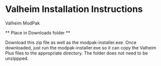 # Valheim Installation Instructions
Valheim ModPak

** Place in Downloads folder **

Download this zip file as well as the modpak-installer.exe. Once downloaded, just run the modpak-installer.exe so it can copy the Valheim Plus files to the appropriate directory. The folder does not need to be unzippped. 
